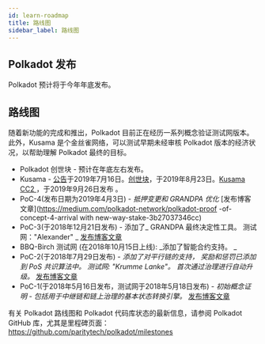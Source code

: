 ```yaml
---
id: learn-roadmap
title: 路线图
sidebar_label: 路线图
---
```


## Polkadot 发布

Polkadot 预计将于今年年底发布。

## 路线图

随着新功能的完成和推出，Polkadot 目前正在经历一系列概念验证测试网版本。此外，Kusama 是个金丝雀网络，可以测试早期未经审核 Polkadot 版本的经济状况，以帮助理解 Polkadot 最终的目标。

- Polkadot 创世块 - 预计在年底左右发布。
- Kusama - [公告](https://polkadot.network/kusama-network-the-canary-network/)于2019年7月16日。[创世块](https://polkadot.network/kusama-rollout-and-governance/)，于2019年8月23日。[Kusama CC2 ](https://polkadot.network/kusama-cc2/)，于2019年9月26日发布 。
- PoC-4(发布日期为2019年4月3日) - _抵押变更和 GRANDPA 优化_ [发布博客文章](https://medium.com/polkadot-network/polkadot-proof -of-concept-4-arrival with new-way-stake-3b27037346cc)
- PoC-3(于2018年12月21日发布) - 添加了_ GRANDPA 最终决定性工具。 测试网："Alexander" _ [发布博客文章 ](https://medium.com/coinmonks/polkadot-hello-world-3-poc-3-on-substrate-is-here-c45d100f72e3)
- BBQ-Birch 测试网 (在2018年10月15日上线): _添加了智能合约支持。 _
- PoC-2(于2018年7月29日发布) - _添加了对平行链的支持， 奖励和惩罚已添加到 PoS 共识算法中。 测试网: "Krumme Lanke"。 首次通过治理进行自动升级。_ [发布博客文章](https://medium.com/polkadot-network/polkadot-poc-2-is-here-parachains-runtime-upgrades-and-libp2p-networking-7035bb141c25)
- PoC-1(于2018年5月16日发布，测试网于2018年5月18日发布) - _初始概念证明 - 包括用于中继链和链上治理的基本状态转换引擎。_ [发布博客文章](https://medium.com/polkadot-network/now-live-polkadot-proof-of-concept-1-3e718512a8d)

有关 Polkadot 路线图和 Polkadot 代码库状态的最新信息，请参阅 Polkadot GitHub 库，尤其是里程碑页面：[ https://github.com/paritytech/polkadot/milestones ](https://github.com/paritytech/polkadot/milestones)

